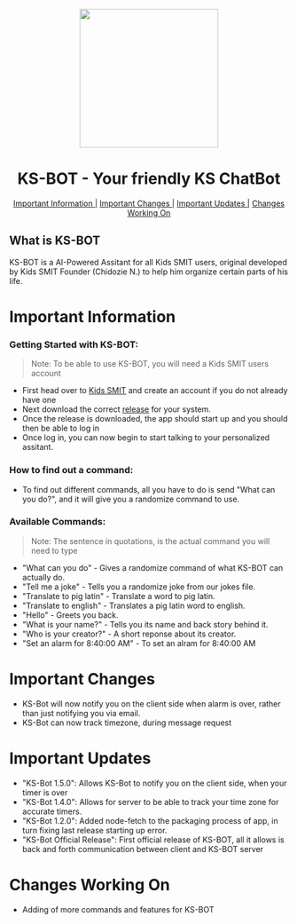 <p align="center">
  <img src="https://user-images.githubusercontent.com/67172682/147801833-bb70691f-79b9-4a7a-9d3b-e0ea592ce1d3.png" height=250>
</p>

<h1 align="center">KS-BOT - Your friendly KS ChatBot</h1>
<p align="center">
  <a href="https://github.com/KidsSMIT/KS-BOT#important-information">Important Information |</a>
  <a href="https://github.com/KidsSMIT/KS-BOT#important-changes">Important Changes |</a>
  <a href="https://github.com/KidsSMIT/KS-BOT#important-updates">Important Updates |</a>
  <a href="https://github.com/KidsSMIT/KS-BOT#changes-working-on">Changes Working On</a>
</p>

## What is KS-BOT
KS-BOT is a AI-Powered Assitant for all Kids SMIT users, original developed by Kids SMIT Founder (Chidozie N.) to help him organize certain parts of his life.


# Important Information
### Getting Started with KS-BOT:
> Note: To be able to use KS-BOT, you will need a Kids SMIT users account
- First head over to [Kids SMIT](https://www.kidssmit.com/) and create an account if you do not already have one
- Next download the correct [release](https://github.com/KidsSMIT/KS-BOT/releases) for your system.
- Once the release is downloaded, the app should start up and you should then be able to log in
- Once log in, you can now begin to start talking to your personalized assitant.

### How to find out a command:
- To find out different commands, all you have to do is send "What can you do?", and it will give you a randomize command to use.

### Available Commands:
> Note: The sentence in quotations, is the actual command you will need to type
- "What can you do" - Gives a randomize command of what KS-BOT can actually do.
- "Tell me a joke" - Tells you a randomize joke from our jokes file.
- "Translate <word> to pig latin" - Translate a word to pig latin.
- "Translate <pig latin word> to english" -  Translates a pig latin word to english.
- "Hello" - Greets you back.
- "What is your name?" - Tells you its name and back story behind it.
- "Who is your creator?" - A short reponse about its creator.
- "Set an alarm for 8:40:00 AM" - To set an alram for 8:40:00 AM

# Important Changes
- KS-Bot will now notify you on the client side when alarm is over, rather than just notifying you via email.
- KS-Bot can now track timezone, during message request

# Important Updates
- "KS-Bot 1.5.0": Allows KS-Bot to notify you on the client side, when your timer is over
- "KS-Bot 1.4.0": Allows for server to be able to track your time zone for accurate timers.
- "KS-Bot 1.2.0": Added node-fetch to the packaging process of app, in turn fixing last release starting up error.
- "KS-Bot Official Release": First official release of KS-BOT, all it allows is back and forth communication between client and KS-BOT server

# Changes Working On
- Adding of more commands and features for KS-BOT
